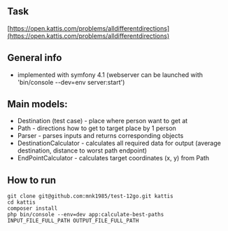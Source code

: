 ## Task
[https://open.kattis.com/problems/alldifferentdirections](https://open.kattis.com/problems/alldifferentdirections)

## General info
- implemented with symfony 4.1 (webserver can be launched with 'bin/console --dev=env server:start')

## Main models:
- Destination (test case) - place where person want to get at
- Path - directions how to get to target place by 1 person
- Parser - parses inputs and returns corresponding objects
- DestinationCalculator - calculates all required data for output (average destination, distance to worst path endpoint)
- EndPointCalculator - calculates target coordinates (x, y) from Path

## How to run
```console
git clone git@github.com:mnk1985/test-12go.git kattis
cd kattis
composer install
php bin/console --env=dev app:calculate-best-paths INPUT_FILE_FULL_PATH OUTPUT_FILE_FULL_PATH
```


